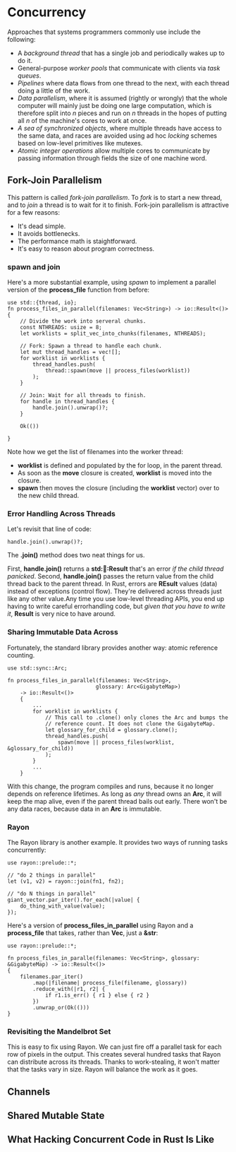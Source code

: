 # Concurrency

Approaches that systems programmers commonly use include the following:

* A *background thread* that has a single job and periodically wakes up to do it.
* General-purpose *worker pools* that communicate with clients via *task queues*.
* *Pipelines* where data flows from one thread to the next, with each thread doing a little of the work.
* *Data parallelism*, where it is assumed (rightly or wrongly) that the whole computer will mainly just be doing one large computation, which is therefore split into *n* pieces and run on *n* threads in the hopes of putting all *n* of the machine's cores to work at once.
* *A sea of synchronized objects*, where multiple threads have access to the same data, and races are avoided using ad hoc *locking* schemes based on low-level primitives like mutexes.
* *Atomic integer operations* allow multiple cores to communicate by passing information through fields the size of one machine word.


## Fork-Join Parallelism

This pattern is called *fork-join parallelism*. To *fork* is to start a new thread, and to *join* a thread is to wait for it to finish.
Fork-join parallelism is attractive for a few reasons:

* It's dead simple.
* It avoids bottlenecks.
* The performance math is staightforward.
* It's easy to reason about program correctness.


### spawn and join

Here's a more substantial example, using *spawn* to implement a parallel version of the **process_file** function from before:

    use std::{thread, io};
    fn process_files_in_parallel(filenames: Vec<String>) -> io::Result<()> {
        // Divide the work into serveral chunks.
        const NTHREADS: usize = 8;
        let worklists = split_vec_into_chunks(filenames, NTHREADS);

        // Fork: Spawn a thread to handle each chunk.
        let mut thread_handles = vec![];
        for worklist in worklists {
            thread_handles.push(
                thread::spawn(move || process_files(worklist))
            );
        }

        // Join: Wait for all threads to finish.
        for handle in thread_handles {
            handle.join().unwrap()?;
        }

        Ok(())

    }

Note how we get the list of filenames into the worker thread:

* **worklist** is defined and populated by the for loop, in the parent thread.
* As soon as the **move** closure is created, **worklist** is moved into the closure.
* **spawn** then moves the closure (including the **worklist** vector) over to the new child thread.


### Error Handling Across Threads

Let's revisit that line of code:

    handle.join().unwrap()?;

The **.join()** method does two neat things for us.

First, **handle.join()** returns a **std::thread::Result** that's an error *if the child thread panicked*.
Second, **handle.join()** passes the return value from the child thread back to the parent thread.
In Rust, errors are **REsult** values (data) instead of exceptions (control flow). They're delivered across threads just like any other value.Any time you use low-level threading APIs, you end up having to write careful errorhandling code, but *given that you have to write it*, **Result** is very nice to have around.


### Sharing Immutable Data Across

Fortunately, the standard library provides another way: atomic reference counting.

    use std::sync::Arc;

    fn process_files_in_parallel(filenames: Vec<String>,
                                glossary: Arc<GigabyteMap>)
        -> io::Result<()>
        {
            ...
            for worklist in worklists {
                // This call to .clone() only clones the Arc and bumps the
                // reference count. It does not clone the GigabyteMap.
                let glossary_for_child = glossary.clone();
                thread_handles.push(
                    spawn(move || process_files(worklist, &glossary_for_child))
                );
            }
            ...
        }

With this change, the program compiles and runs, because it no longer depends on reference lifetimes. As long as *any* thread owns an **Arc<GigabyteMap>**, it will keep the map alive, even if the parent thread bails out early. There won't be any data races, because data in an **Arc** is immutable.


### Rayon

The Rayon library is another example. It provides two ways of running tasks concurrently:

    use rayon::prelude::*;

    // "do 2 things in parallel"
    let (v1, v2) = rayon::join(fn1, fn2);

    // "do N things in parallel"
    giant_vector.par_iter().for_each(|value| {
        do_thing_with_value(value);
    });



Here's a version of **process_files_in_parallel** using Rayon and a **process_file** that takes, rather than **Vec<String>**, just a **&str**:

    use rayon::prelude::*;

    fn process_files_in_paralle(filenames: Vec<String>, glossary: &GigabyteMap) -> io::Result<()>
    {
        filenames.par_iter()
            .map(|filename| process_file(filename, glossary))
            .reduce_with(|r1, r2| {
                if r1.is_err() { r1 } else { r2 }
            })
            .unwrap_or(Ok(()))
    }



### Revisiting the Mandelbrot Set

This is easy to fix using Rayon. We can just fire off a parallel task for each row of pixels in the output. This creates several hundred tasks that Rayon can distribute across its threads. Thanks to work-stealing, it won't matter that the tasks vary in size. Rayon will balance the work as it goes.


## Channels

## Shared Mutable State

## What Hacking Concurrent Code in Rust Is Like
